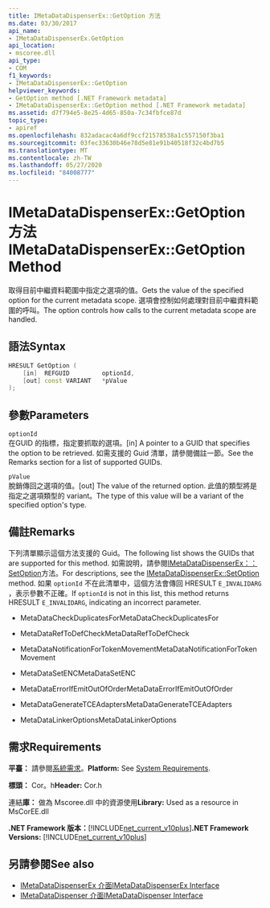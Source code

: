 ```yaml
---
title: IMetaDataDispenserEx::GetOption 方法
ms.date: 03/30/2017
api_name:
- IMetaDataDispenserEx.GetOption
api_location:
- mscoree.dll
api_type:
- COM
f1_keywords:
- IMetaDataDispenserEx::GetOption
helpviewer_keywords:
- GetOption method [.NET Framework metadata]
- IMetaDataDispenserEx::GetOption method [.NET Framework metadata]
ms.assetid: d7f794e5-8e25-4d65-850a-7c34fbfce87d
topic_type:
- apiref
ms.openlocfilehash: 832adacac4a6df9ccf21578538a1c557150f3ba1
ms.sourcegitcommit: 03fec33630b46e78d5e81e91b40518f32c4bd7b5
ms.translationtype: MT
ms.contentlocale: zh-TW
ms.lasthandoff: 05/27/2020
ms.locfileid: "84008777"
---
```

# <a name="imetadatadispenserexgetoption-method"></a><span data-ttu-id="fcc83-102">IMetaDataDispenserEx::GetOption 方法</span><span class="sxs-lookup"><span data-stu-id="fcc83-102">IMetaDataDispenserEx::GetOption Method</span></span>
<span data-ttu-id="fcc83-103">取得目前中繼資料範圍中指定之選項的值。</span><span class="sxs-lookup"><span data-stu-id="fcc83-103">Gets the value of the specified option for the current metadata scope.</span></span> <span data-ttu-id="fcc83-104">選項會控制如何處理對目前中繼資料範圍的呼叫。</span><span class="sxs-lookup"><span data-stu-id="fcc83-104">The option controls how calls to the current metadata scope are handled.</span></span>  
  
## <a name="syntax"></a><span data-ttu-id="fcc83-105">語法</span><span class="sxs-lookup"><span data-stu-id="fcc83-105">Syntax</span></span>  
  
```cpp  
HRESULT GetOption (  
    [in]  REFGUID         optionId,
    [out] const VARIANT   *pValue  
);  
```  
  
## <a name="parameters"></a><span data-ttu-id="fcc83-106">參數</span><span class="sxs-lookup"><span data-stu-id="fcc83-106">Parameters</span></span>  
 `optionId`  
 <span data-ttu-id="fcc83-107">在GUID 的指標，指定要抓取的選項。</span><span class="sxs-lookup"><span data-stu-id="fcc83-107">[in] A pointer to a GUID that specifies the option to be retrieved.</span></span> <span data-ttu-id="fcc83-108">如需支援的 Guid 清單，請參閱備註一節。</span><span class="sxs-lookup"><span data-stu-id="fcc83-108">See the Remarks section for a list of supported GUIDs.</span></span>  
  
 `pValue`  
 <span data-ttu-id="fcc83-109">脫銷傳回之選項的值。</span><span class="sxs-lookup"><span data-stu-id="fcc83-109">[out] The value of the returned option.</span></span> <span data-ttu-id="fcc83-110">此值的類型將是指定之選項類型的 variant。</span><span class="sxs-lookup"><span data-stu-id="fcc83-110">The type of this value will be a variant of the specified option's type.</span></span>  
  
## <a name="remarks"></a><span data-ttu-id="fcc83-111">備註</span><span class="sxs-lookup"><span data-stu-id="fcc83-111">Remarks</span></span>  
 <span data-ttu-id="fcc83-112">下列清單顯示這個方法支援的 Guid。</span><span class="sxs-lookup"><span data-stu-id="fcc83-112">The following list shows the GUIDs that are supported for this method.</span></span> <span data-ttu-id="fcc83-113">如需說明，請參閱[IMetaDataDispenserEx：： SetOption](imetadatadispenserex-setoption-method.md)方法。</span><span class="sxs-lookup"><span data-stu-id="fcc83-113">For descriptions, see the [IMetaDataDispenserEx::SetOption](imetadatadispenserex-setoption-method.md) method.</span></span> <span data-ttu-id="fcc83-114">如果 `optionId` 不在此清單中，這個方法會傳回 HRESULT `E_INVALIDARG` ，表示參數不正確。</span><span class="sxs-lookup"><span data-stu-id="fcc83-114">If `optionId` is not in this list, this method returns HRESULT `E_INVALIDARG`, indicating an incorrect parameter.</span></span>  
  
- <span data-ttu-id="fcc83-115">MetaDataCheckDuplicatesFor</span><span class="sxs-lookup"><span data-stu-id="fcc83-115">MetaDataCheckDuplicatesFor</span></span>  
  
- <span data-ttu-id="fcc83-116">MetaDataRefToDefCheck</span><span class="sxs-lookup"><span data-stu-id="fcc83-116">MetaDataRefToDefCheck</span></span>  
  
- <span data-ttu-id="fcc83-117">MetaDataNotificationForTokenMovement</span><span class="sxs-lookup"><span data-stu-id="fcc83-117">MetaDataNotificationForTokenMovement</span></span>  
  
- <span data-ttu-id="fcc83-118">MetaDataSetENC</span><span class="sxs-lookup"><span data-stu-id="fcc83-118">MetaDataSetENC</span></span>  
  
- <span data-ttu-id="fcc83-119">MetaDataErrorIfEmitOutOfOrder</span><span class="sxs-lookup"><span data-stu-id="fcc83-119">MetaDataErrorIfEmitOutOfOrder</span></span>  
  
- <span data-ttu-id="fcc83-120">MetaDataGenerateTCEAdapters</span><span class="sxs-lookup"><span data-stu-id="fcc83-120">MetaDataGenerateTCEAdapters</span></span>  
  
- <span data-ttu-id="fcc83-121">MetaDataLinkerOptions</span><span class="sxs-lookup"><span data-stu-id="fcc83-121">MetaDataLinkerOptions</span></span>  
  
## <a name="requirements"></a><span data-ttu-id="fcc83-122">需求</span><span class="sxs-lookup"><span data-stu-id="fcc83-122">Requirements</span></span>  
 <span data-ttu-id="fcc83-123">**平臺：** 請參閱[系統需求](../../get-started/system-requirements.md)。</span><span class="sxs-lookup"><span data-stu-id="fcc83-123">**Platform:** See [System Requirements](../../get-started/system-requirements.md).</span></span>  
  
 <span data-ttu-id="fcc83-124">**標頭：** Cor。h</span><span class="sxs-lookup"><span data-stu-id="fcc83-124">**Header:** Cor.h</span></span>  
  
 <span data-ttu-id="fcc83-125">連結**庫：** 做為 Mscoree.dll 中的資源使用</span><span class="sxs-lookup"><span data-stu-id="fcc83-125">**Library:** Used as a resource in MsCorEE.dll</span></span>  
  
 <span data-ttu-id="fcc83-126">**.NET Framework 版本：**[!INCLUDE[net_current_v10plus](../../../../includes/net-current-v10plus-md.md)]</span><span class="sxs-lookup"><span data-stu-id="fcc83-126">**.NET Framework Versions:** [!INCLUDE[net_current_v10plus](../../../../includes/net-current-v10plus-md.md)]</span></span>  
  
## <a name="see-also"></a><span data-ttu-id="fcc83-127">另請參閱</span><span class="sxs-lookup"><span data-stu-id="fcc83-127">See also</span></span>

- [<span data-ttu-id="fcc83-128">IMetaDataDispenserEx 介面</span><span class="sxs-lookup"><span data-stu-id="fcc83-128">IMetaDataDispenserEx Interface</span></span>](imetadatadispenserex-interface.md)
- [<span data-ttu-id="fcc83-129">IMetaDataDispenser 介面</span><span class="sxs-lookup"><span data-stu-id="fcc83-129">IMetaDataDispenser Interface</span></span>](imetadatadispenser-interface.md)
